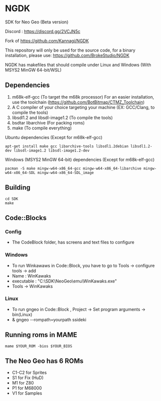 # NGDK
SDK for Neo Geo (Beta version)

Discord : https://discord.gg/2VCJN5c

Fork of https://github.com/Kannagi/NGDK

This repository will only be used for the source code, for a binary installation, please use: https://github.com/BrokeStudio/NGDK  

NGDK has makefiles that should compile under Linux and Windows (With MSYS2 MinGW 64-bit/WSL)

## Dependencies
1. m68k-elf-gcc (To target the m68k processor) For an easier installation, use the toolchain (https://github.com/BotBitmap/CTMZ_Toolchain)
2. A C compiler of your choice targeting your machine (EX: GCC/Clang, to compile the tools)
5. libsdl1.2 and libsdl-image1.2 (To compile the tools)
4. bsdtar libarchive (For packing roms)
5. make (To compile everything)

Ubuntu dependencies (Except for m68k-elf-gcc)
```
apt-get install make gcc libarchive-tools libsdl1.2debian libsdl1.2-dev libsdl-image1.2 libsdl-image1.2-dev
```
Windows (MSYS2 MinGW 64-bit) dependencies (Except for m68k-elf-gcc)
```
pacman -S make mingw-w64-x86_64-gcc mingw-w64-x86_64-libarchive mingw-w64-x86_64-SDL mingw-w64-x86_64-SDL_image
```

## Building
```
cd SDK
make
```

## Code::Blocks

### Config
- The CodeBlock folder, has screens and text files to configure 

### Windows
- To run Winkawaws in Code::Block, you have to go to Tools -> configure tools -> add
- Name : WinKawaks
- executable : "C:\SDK\NeoGeo\emu\WinKawaks.exe"
- Tools -> WinKawaks

### Linux
- To run gngeo in Code::Block , Project -> Set program arguments -> bin(Linux)
- & gngeo --rompath=yourpath ssideki


## Running roms in MAME
```
mame $YOUR_ROM -bios $YOUR_BIOS
```

## The Neo Geo has 6 ROMs
- C1-C2 for Sprites
- S1 for Fix (HuD)
- M1 for Z80
- P1 for M68000
- V1 for Samples
